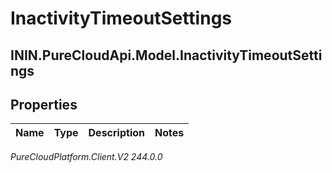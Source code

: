 # InactivityTimeoutSettings

## ININ.PureCloudApi.Model.InactivityTimeoutSettings

## Properties

|Name | Type | Description | Notes|
|------------ | ------------- | ------------- | -------------|



_PureCloudPlatform.Client.V2 244.0.0_
